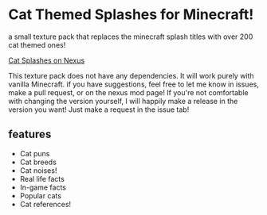 # Cat Themed Splashes for Minecraft!

a small texture pack that replaces the minecraft splash titles with over 200 cat themed ones!

[Cat Splashes on Nexus](www.nexusmods.com/minecraft/mods/412 "Nexus mod page")

This texture pack does not have any dependencies. It will work purely with vanilla Minecraft.
if you have suggestions, feel free to let me know in issues, make a pull request, or on the nexus mod page! 
If you're not comfortable with changing the version yourself, I will happily make a release in the version you want! Just make a request in the issue tab!


## features
- Cat puns
- Cat breeds
- Cat noises!
- Real life facts
- In-game facts
- Popular cats
- Cat references!

